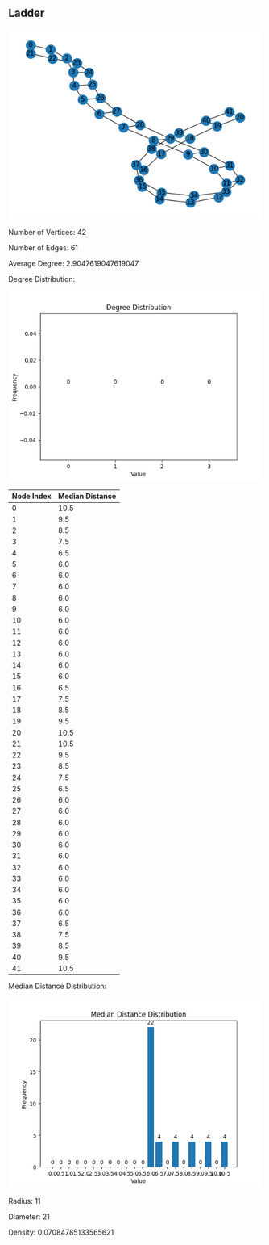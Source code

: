 ## Ladder

![Graph](Ladder\graph.png)

Number of Vertices: 42

Number of Edges: 61

Average Degree: 2.9047619047619047

Degree Distribution:

![Degree Distribution Distribution](Ladder/degree_distribution_distribution.png)

| Node Index | Median Distance |
|------------|------------|
| 0 | 10.5 |
| 1 | 9.5 |
| 2 | 8.5 |
| 3 | 7.5 |
| 4 | 6.5 |
| 5 | 6.0 |
| 6 | 6.0 |
| 7 | 6.0 |
| 8 | 6.0 |
| 9 | 6.0 |
| 10 | 6.0 |
| 11 | 6.0 |
| 12 | 6.0 |
| 13 | 6.0 |
| 14 | 6.0 |
| 15 | 6.0 |
| 16 | 6.5 |
| 17 | 7.5 |
| 18 | 8.5 |
| 19 | 9.5 |
| 20 | 10.5 |
| 21 | 10.5 |
| 22 | 9.5 |
| 23 | 8.5 |
| 24 | 7.5 |
| 25 | 6.5 |
| 26 | 6.0 |
| 27 | 6.0 |
| 28 | 6.0 |
| 29 | 6.0 |
| 30 | 6.0 |
| 31 | 6.0 |
| 32 | 6.0 |
| 33 | 6.0 |
| 34 | 6.0 |
| 35 | 6.0 |
| 36 | 6.0 |
| 37 | 6.5 |
| 38 | 7.5 |
| 39 | 8.5 |
| 40 | 9.5 |
| 41 | 10.5 |

Median Distance Distribution:

![Median Distance Distribution Distribution](Ladder/median_distance_distribution_distribution.png)

Radius: 11

Diameter: 21

Density: 0.07084785133565621

